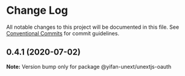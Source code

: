 # Change Log

All notable changes to this project will be documented in this file.
See [Conventional Commits](https://conventionalcommits.org) for commit guidelines.

## 0.4.1 (2020-07-02)

**Note:** Version bump only for package @yifan-unext/unextjs-oauth
